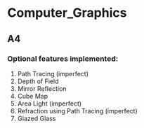 # Computer_Graphics

## A4

### Optional features implemented:

1. Path Tracing (imperfect)
2. Depth of Field
3. Mirror Reflection
4. Cube Map
5. Area Light (imperfect)
6. Refraction using Path Tracing (imperfect)
7. Glazed Glass
